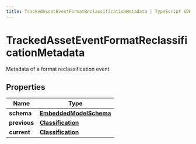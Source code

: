 ```yaml
---
title: TrackedAssetEventFormatReclassificationMetadata | TypeScript SDK
---
```



# TrackedAssetEventFormatReclassificationMetadata

Metadata of a format reclassification event

## Properties

Name | Type
------------ | -------------
**schema** | [**EmbeddedModelSchema**](EmbeddedModelSchema)
**previous** | [**Classification**](Classification)
**current** | [**Classification**](Classification)


